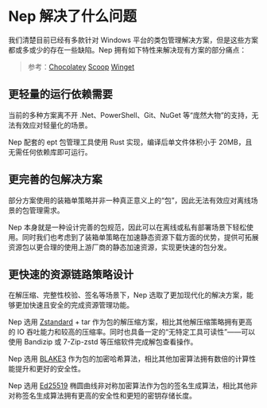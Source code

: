 # Nep 解决了什么问题
我们清楚目前已经有多款针对 Windows 平台的类包管理解决方案，但是这些方案都或多或少的存在一些缺陷。Nep 拥有如下特性来解决现有方案的部分痛点：

> 参考：[Chocolatey](https://chocolatey.org/) [Scoop](https://scoop.sh/) [Winget](https://github.com/microsoft/winget-cli)

## 更轻量的运行依赖需要
当前的多种方案离不开 .Net、PowerShell、Git、NuGet 等“庞然大物”的支持，无法有效应对轻量化的场景。

Nep 配套的 ept 包管理工具使用 Rust 实现，编译后单文件体积小于 20MB，且无需任何依赖库即可运行。

## 更完善的包解决方案
部分方案使用的装箱单策略并非一种真正意义上的“包”，因此无法有效应对离线场景的包管理需求。

Nep 本身就是一种设计完善的包规范，因此可以在离线或私有部署场景下轻松使用。同时我们也考虑到了装箱单策略在加速静态资源下载方面的优势，提供可拓展资源包以更合理的使用上游厂商的静态加速资源，实现更快速的包分发。
## 更快速的资源链路策略设计
在解压缩、完整性校验、签名等场景下，Nep 选取了更加现代化的解决方案，能够更加快速且安全的完成资源管理功能。

Nep 选用 [Zstandard](https://github.com/facebook/zstd) + tar 作为包的解压缩方案，相比其他解压缩策略拥有更高的 IO 吞吐能力和较高的压缩率。同时也具备一定的“无特定工具可读性”——可以使用 Bandizip 或 7-Zip-zstd 等压缩软件完成解包查看操作。

Nep 选用 [BLAKE3](https://github.com/BLAKE3-team/BLAKE3) 作为包的加密哈希算法，相比其他加密算法拥有数倍的计算性能提升和更好的安全性。

Nep 选用 [Ed25519](https://ed25519.cr.yp.to/) 椭圆曲线非对称加密算法作为包的签名生成算法，相比其他非对称签名生成算法拥有更高的安全性和更短的密钥存储长度。